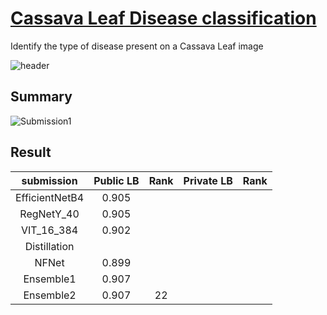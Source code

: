 # [Cassava Leaf Disease classification](https://www.kaggle.com/c/cassava-leaf-disease-classification/overview)
Identify the type of disease present on a Cassava Leaf image

![header](C:\Users\지뇽쿤\Downloads\header.png)

## Summary 

![Submission1](https://drive.google.com/uc?export=view&id=1YZeUvpodpPbkXaMII2EysQYRgm8-fSBF)



## Result 

|   submission   | Public LB | Rank | Private LB | Rank |
| :------------: | :-------: | :--: | :--------: | :--: |
| EfficientNetB4 |   0.905   |      |            |      |
|   RegNetY_40   |   0.905   |      |            |      |
|   VIT_16_384   |   0.902   |      |            |      |
|  Distillation  |           |      |            |      |
|     NFNet      |   0.899   |      |            |      |
|   Ensemble1    |   0.907   |      |            |      |
|   Ensemble2    |   0.907   |  22  |            |      |

